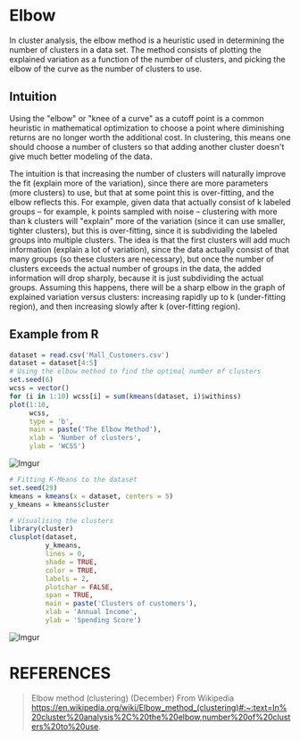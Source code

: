 # Elbow
In cluster analysis, the elbow method is a heuristic used in determining the number of clusters in a data set. The method consists of plotting the explained variation as a function of the number of clusters, and picking the elbow of the curve as the number of clusters to use.

## Intuition
Using the "elbow" or "knee of a curve" as a cutoff point is a common heuristic in mathematical optimization to choose a point where diminishing returns are no longer worth the additional cost. In clustering, this means one should choose a number of clusters so that adding another cluster doesn't give much better modeling of the data.

The intuition is that increasing the number of clusters will naturally improve the fit (explain more of the variation), since there are more parameters (more clusters) to use, but that at some point this is over-fitting, and the elbow reflects this. For example, given data that actually consist of k labeled groups – for example, k points sampled with noise – clustering with more than k clusters will "explain" more of the variation (since it can use smaller, tighter clusters), but this is over-fitting, since it is subdividing the labeled groups into multiple clusters. The idea is that the first clusters will add much information (explain a lot of variation), since the data actually consist of that many groups (so these clusters are necessary), but once the number of clusters exceeds the actual number of groups in the data, the added information will drop sharply, because it is just subdividing the actual groups. Assuming this happens, there will be a sharp elbow in the graph of explained variation versus clusters: increasing rapidly up to k (under-fitting region), and then increasing slowly after k (over-fitting region).

## Example from R

```R
dataset = read.csv('Mall_Customers.csv')
dataset = dataset[4:5]
# Using the elbow method to find the optimal number of clusters
set.seed(6)
wcss = vector()
for (i in 1:10) wcss[i] = sum(kmeans(dataset, i)$withinss)
plot(1:10,
     wcss,
     type = 'b',
     main = paste('The Elbow Method'),
     xlab = 'Number of clusters',
     ylab = 'WCSS')
```
![Imgur](https://imgur.com/AX2hVrB.png)
```R
# Fitting K-Means to the dataset
set.seed(29)
kmeans = kmeans(x = dataset, centers = 5)
y_kmeans = kmeans$cluster

# Visualising the clusters
library(cluster)
clusplot(dataset,
         y_kmeans,
         lines = 0,
         shade = TRUE,
         color = TRUE,
         labels = 2,
         plotchar = FALSE,
         span = TRUE,
         main = paste('Clusters of customers'),
         xlab = 'Annual Income',
         ylab = 'Spending Score')
```

![Imgur](https://imgur.com/qGiXo2h.png)



# REFERENCES
> Elbow method (clustering) (December) From Wikipedia https://en.wikipedia.org/wiki/Elbow_method_(clustering)#:~:text=In%20cluster%20analysis%2C%20the%20elbow,number%20of%20clusters%20to%20use.

